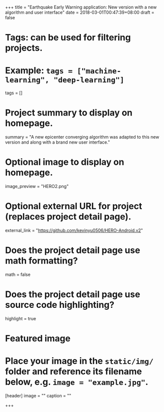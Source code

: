 +++
title = "Earthquake Early Warning application: New version with a new algorithm and user interface"
date = 2018-03-01T00:47:39+08:00
draft = false

# Tags: can be used for filtering projects.
# Example: `tags = ["machine-learning", "deep-learning"]`
tags = []

# Project summary to display on homepage.
summary = "A new epicenter converging algorithm was adapted to this new version and along with a brand new user interface."

# Optional image to display on homepage.
image_preview = "HERO2.png"

# Optional external URL for project (replaces project detail page).
external_link = "https://github.com/kevinyu0506/HERO-Android.v2"

# Does the project detail page use math formatting?
math = false

# Does the project detail page use source code highlighting?
highlight = true

# Featured image
# Place your image in the `static/img/` folder and reference its filename below, e.g. `image = "example.jpg"`.
[header]
image = ""
caption = ""

+++
